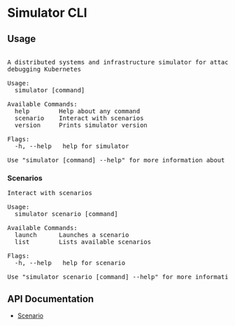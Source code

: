 # Simulator CLI

## Usage

<pre>

A distributed systems and infrastructure simulator for attacking and
debugging Kubernetes

Usage:
  simulator [command]

Available Commands:
  help        Help about any command
  scenario    Interact with scenarios
  version     Prints simulator version

Flags:
  -h, --help   help for simulator

Use "simulator [command] --help" for more information about a command.
</pre>

### Scenarios

<pre>
Interact with scenarios

Usage:
  simulator scenario [command]

Available Commands:
  launch      Launches a scenario
  list        Lists available scenarios

Flags:
  -h, --help   help for scenario

Use "simulator scenario [command] --help" for more information about a command.
</pre>

## API Documentation

* [Scenario](./docs/scenario.md)
